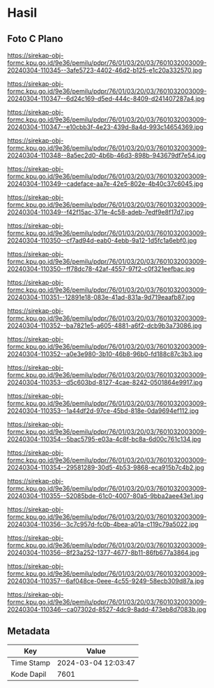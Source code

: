 # Hasil

## Foto C Plano

https://sirekap-obj-formc.kpu.go.id/9e36/pemilu/pdpr/76/01/03/20/03/7601032003009-20240304-110345--3afe5723-4402-46d2-b125-e1c20a332570.jpg

https://sirekap-obj-formc.kpu.go.id/9e36/pemilu/pdpr/76/01/03/20/03/7601032003009-20240304-110347--6d24c169-d5ed-444c-8409-d241407287a4.jpg

https://sirekap-obj-formc.kpu.go.id/9e36/pemilu/pdpr/76/01/03/20/03/7601032003009-20240304-110347--e10cbb3f-4e23-439d-8a4d-993c14654369.jpg

https://sirekap-obj-formc.kpu.go.id/9e36/pemilu/pdpr/76/01/03/20/03/7601032003009-20240304-110348--8a5ec2d0-4b6b-46d3-898b-943679df7e54.jpg

https://sirekap-obj-formc.kpu.go.id/9e36/pemilu/pdpr/76/01/03/20/03/7601032003009-20240304-110349--cadeface-aa7e-42e5-802e-4b40c37c6045.jpg

https://sirekap-obj-formc.kpu.go.id/9e36/pemilu/pdpr/76/01/03/20/03/7601032003009-20240304-110349--f42f15ac-371e-4c58-adeb-7edf9e8f17d7.jpg

https://sirekap-obj-formc.kpu.go.id/9e36/pemilu/pdpr/76/01/03/20/03/7601032003009-20240304-110350--cf7ad94d-eab0-4ebb-9a12-1d5fc1a6ebf0.jpg

https://sirekap-obj-formc.kpu.go.id/9e36/pemilu/pdpr/76/01/03/20/03/7601032003009-20240304-110350--ff78dc78-42af-4557-97f2-c0f321eefbac.jpg

https://sirekap-obj-formc.kpu.go.id/9e36/pemilu/pdpr/76/01/03/20/03/7601032003009-20240304-110351--12891e18-083e-41ad-831a-9d719eaafb87.jpg

https://sirekap-obj-formc.kpu.go.id/9e36/pemilu/pdpr/76/01/03/20/03/7601032003009-20240304-110352--ba7821e5-a605-4881-a6f2-dcb9b3a73086.jpg

https://sirekap-obj-formc.kpu.go.id/9e36/pemilu/pdpr/76/01/03/20/03/7601032003009-20240304-110352--a0e3e980-3b10-46b8-96b0-fd188c87c3b3.jpg

https://sirekap-obj-formc.kpu.go.id/9e36/pemilu/pdpr/76/01/03/20/03/7601032003009-20240304-110353--d5c603bd-8127-4cae-8242-0501864e9917.jpg

https://sirekap-obj-formc.kpu.go.id/9e36/pemilu/pdpr/76/01/03/20/03/7601032003009-20240304-110353--1a44df2d-97ce-45bd-818e-0da9694ef112.jpg

https://sirekap-obj-formc.kpu.go.id/9e36/pemilu/pdpr/76/01/03/20/03/7601032003009-20240304-110354--5bac5795-e03a-4c8f-bc8a-6d00c761c134.jpg

https://sirekap-obj-formc.kpu.go.id/9e36/pemilu/pdpr/76/01/03/20/03/7601032003009-20240304-110354--29581289-30d5-4b53-9868-eca915b7c4b2.jpg

https://sirekap-obj-formc.kpu.go.id/9e36/pemilu/pdpr/76/01/03/20/03/7601032003009-20240304-110355--52085bde-61c0-4007-80a5-9bba2aee43e1.jpg

https://sirekap-obj-formc.kpu.go.id/9e36/pemilu/pdpr/76/01/03/20/03/7601032003009-20240304-110356--3c7c957d-fc0b-4bea-a01a-c119c79a5022.jpg

https://sirekap-obj-formc.kpu.go.id/9e36/pemilu/pdpr/76/01/03/20/03/7601032003009-20240304-110356--8f23a252-1377-4677-8b11-86fb677a3864.jpg

https://sirekap-obj-formc.kpu.go.id/9e36/pemilu/pdpr/76/01/03/20/03/7601032003009-20240304-110357--6af048ce-0eee-4c55-9249-58ecb309d87a.jpg

https://sirekap-obj-formc.kpu.go.id/9e36/pemilu/pdpr/76/01/03/20/03/7601032003009-20240304-110346--ca07302d-8527-4dc9-8add-473eb8d7083b.jpg


## Metadata

| Key        | Value               |
| ---------- | ------------------- |
| Time Stamp | 2024-03-04 12:03:47 |
| Kode Dapil | 7601                |



